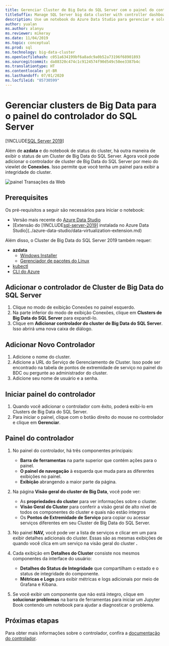 ```yaml
---
title: Gerenciar Cluster de Big Data do SQL Server com o painel do controlador
titleSuffix: Manage SQL Server big data cluster with controller dashboard
description: Use um notebook do Azure Data Studio para gerenciar e solucionar problemas de um cluster de Big Data.
author: yualan
ms.author: alanyu
ms.reviewer: mikeray
ms.date: 11/04/2019
ms.topic: conceptual
ms.prod: sql
ms.technology: big-data-cluster
ms.openlocfilehash: c051a634199bf6a8adc9a0b52a73196f68901893
ms.sourcegitcommit: da88320c474c1c9124574f90d549c50ee3387b4c
ms.translationtype: HT
ms.contentlocale: pt-BR
ms.lasthandoff: 07/01/2020
ms.locfileid: "85730599"
---
```

# <a name="manage-big-data-clusters-for-sql-server-controller-dashboard"></a>Gerenciar clusters de Big Data para o painel do controlador do SQL Server

[!INCLUDE[SQL Server 2019](../includes/applies-to-version/sqlserver2019.md)]

Além de **azdata** e do notebook de status do cluster, há outra maneira de exibir o status de um Cluster de Big Data do SQL Server. Agora você pode adicionar o controlador de cluster de Big Data do SQL Server por meio do viewlet de **Conexões**. Isso permite que você tenha um painel para exibir a integridade do cluster.

![painel Transações da Web](media/manage-with-controller-dashboard/controller-dashboard.png)
## <a name="prerequisites"></a>Prerequisites

Os pré-requisitos a seguir são necessários para iniciar o notebook:

* Versão mais recente do [Azure Data Studio](https://aka.ms/getazuredatastudio)
* [Extensão do [!INCLUDE[sql-server-2019](../includes/sssqlv15-md.md)] instalada no Azure Data Studio](../azure-data-studio/data-virtualization-extension.md)

Além disso, o Cluster de Big Data do SQL Server 2019 também requer:

* **azdata**
    - [Windows Installer](deploy-install-azdata-installer.md)
    - [Gerenciador de pacotes do Linux](deploy-install-azdata-linux-package.md)
* [kubectl](https://kubernetes.io/docs/tasks/tools/install-kubectl/#install-kubectl-binary-using-native-package-management)
* [CLI do Azure](/cli/azure/install-azure-cli)

## <a name="add-sql-server-big-data-cluster-controller"></a>Adicionar o controlador de Cluster de Big Data do SQL Server

1. Clique no modo de exibição Conexões no painel esquerdo.
2. Na parte inferior do modo de exibição Conexões, clique em **Clusters de Big Data do SQL Server** para expandi-lo.
3. Clique em **Adicionar controlador do cluster de Big Data do SQL Server**. Isso abrirá uma nova caixa de diálogo.

## <a name="add-new-controller"></a>Adicionar Novo Controlador

1. Adicione o nome do cluster.
2. Adicione a URL do Serviço de Gerenciamento de Cluster. Isso pode ser encontrado na tabela de pontos de extremidade de serviço no painel do BDC ou pergunte ao administrador do cluster.
3. Adicione seu nome de usuário e a senha.

## <a name="launch-controller-dashboard"></a>Iniciar painel do controlador

1. Quando você adicionar o controlador com êxito, poderá exibi-lo em Clusters de Big Data do SQL Server.
2. Para iniciar o painel, clique com o botão direito do mouse no controlador e clique em **Gerenciar**.

## <a name="controller-dashboard"></a>Painel do controlador

1. No painel do controlador, há três componentes principais:

    - **Barra de ferramentas** na parte superior que contém ações para o painel.
    - **O painel de navegação** à esquerda que muda para as diferentes exibições no painel.
    - **Exibição** abrangendo a maior parte da página.

2. Na página **Visão geral do cluster de Big Data**, você pode ver:

    - As **propriedades do cluster** para ver informações sobre o cluster.
    - **Visão Geral do Cluster** para conferir a visão geral de alto nível de todos os componentes do cluster e quais não estão íntegros
    - Os **Pontos de Extremidade de Serviço** para copiar ou acessar serviços diferentes em seu Cluster de Big Data do SQL Server.

3. No painel **NAV,** você pode ver a lista de serviços e clicar em um para exibir detalhes adicionais do cluster. Essas são as mesmas exibições de quando você clica em um serviço na visão geral do cluster **.**

4. Cada exibição em **Detalhes do Cluster** consiste nos mesmos componentes da interface do usuário:

    - **Detalhes do Status de Integridade** que compartilham o estado e o status de integridade do componente.
    - **Métricas e Logs** para exibir métricas e logs adicionais por meio de Grafana e Kibana.

1. Se você exibir um componente que não está íntegro, clique em **solucionar problemas** na barra de ferramentas para iniciar um Jupyter Book contendo um notebook para ajudar a diagnosticar o problema.

## <a name="next-steps"></a>Próximas etapas

Para obter mais informações sobre o controlador, confira a [documentação do controlador](concept-controller.md).
